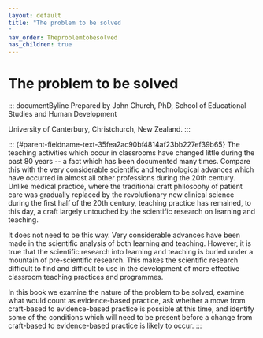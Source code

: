 ```yaml
---
layout: default
title: "The problem to be solved 
"
nav_order: Theproblemtobesolved
has_children: true
---
```

# The problem to be solved 


::: documentByline
Prepared by John Church, PhD, School of Educational Studies and Human
Development

University of Canterbury, Christchurch, New Zealand.
:::

::: {#parent-fieldname-text-35fea2ac90bf4814af23bb227ef39b65}
The teaching activities which occur in classrooms have changed little
during the past 80 years -- a fact which has been documented many times.
Compare this with the very considerable scientific and technological
advances which have occurred in almost all other professions during the
20th century. Unlike medical practice, where the traditional craft
philosophy of patient care was gradually replaced by the revolutionary
new clinical science during the first half of the 20th century, teaching
practice has remained, to this day, a craft largely untouched by the
scientific research on learning and teaching.

It does not need to be this way. Very considerable advances have been
made in the scientific analysis of both learning and teaching. However,
it is true that the scientific research into learning and teaching is
buried under a mountain of pre-scientific research. This makes the
scientific research difficult to find and difficult to use in the
development of more effective classroom teaching practices and
programmes.

In this book we examine the nature of the problem to be solved, examine
what would count as evidence-based practice, ask whether a move from
craft-based to evidence-based practice is possible at this time, and
identify some of the conditions which will need to be present before a
change from craft-based to evidence-based practice is likely to occur.
:::
